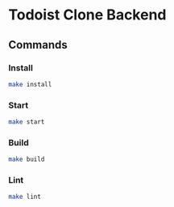 # Todoist Clone Backend

## Commands
### Install

```sh
make install
```
### Start
```sh
make start
```
### Build

```sh
make build
```

### Lint

```sh
make lint
```
